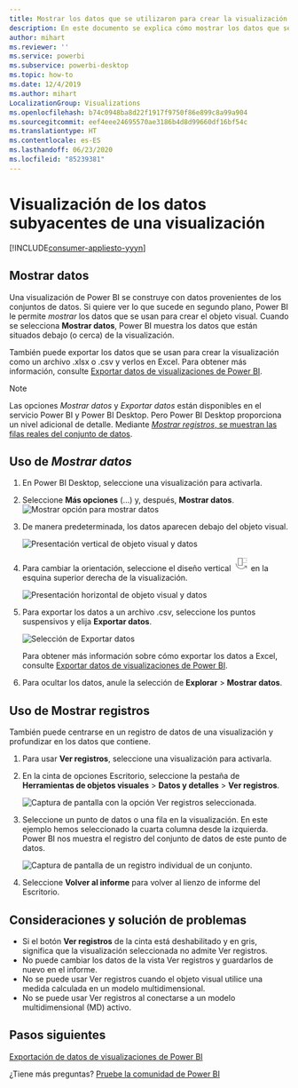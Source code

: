 ```yaml
---
title: Mostrar los datos que se utilizaron para crear la visualización de Power BI
description: En este documento se explica cómo mostrar los datos que se usaron para crear un objeto visual en Power BI y cómo exportar esos datos a un archivo .csv.
author: mihart
ms.reviewer: ''
ms.service: powerbi
ms.subservice: powerbi-desktop
ms.topic: how-to
ms.date: 12/4/2019
ms.author: mihart
LocalizationGroup: Visualizations
ms.openlocfilehash: b74c0948ba8d22f1917f9750f86e899c8a99a904
ms.sourcegitcommit: eef4eee24695570ae3186b4d8d99660df16bf54c
ms.translationtype: HT
ms.contentlocale: es-ES
ms.lasthandoff: 06/23/2020
ms.locfileid: "85239381"
---
```

# <a name="display-a-visualizations-underlying-data"></a>Visualización de los datos subyacentes de una visualización

[!INCLUDE[consumer-appliesto-yyyn](../includes/consumer-appliesto-nyyn.md)]    

## <a name="show-data"></a>Mostrar datos
Una visualización de Power BI se construye con datos provenientes de los conjuntos de datos. Si quiere ver lo que sucede en segundo plano, Power BI le permite *mostrar* los datos que se usan para crear el objeto visual. Cuando se selecciona **Mostrar datos**, Power BI muestra los datos que están situados debajo (o cerca) de la visualización.

También puede exportar los datos que se usan para crear la visualización como un archivo .xlsx o .csv y verlos en Excel. Para obtener más información, consulte [Exportar datos de visualizaciones de Power BI](power-bi-visualization-export-data.md).

> [!NOTE]
> Las opciones *Mostrar datos* y *Exportar datos* están disponibles en el servicio Power BI y Power BI Desktop. Pero Power BI Desktop proporciona un nivel adicional de detalle. Mediante [*Mostrar registros*, se muestran las filas reales del conjunto de datos](../create-reports/desktop-see-data-see-records.md).
> 
> 

## <a name="using-show-data"></a>Uso de *Mostrar datos* 
1. En Power BI Desktop, seleccione una visualización para activarla.

2. Seleccione **Más opciones** (...) y, después, **Mostrar datos**. 
    ![Mostrar opción para mostrar datos](media/service-reports-show-data/power-bi-more-action.png)


3. De manera predeterminada, los datos aparecen debajo del objeto visual.
   
   ![Presentación vertical de objeto visual y datos](media/service-reports-show-data/power-bi-show-data-below.png)

4. Para cambiar la orientación, seleccione el diseño vertical ![Captura de pantalla pequeña del icono que se usa para cambiar el diseño vertical](media/service-reports-show-data/power-bi-vertical-icon-new.png) en la esquina superior derecha de la visualización.
   
   ![Presentación horizontal de objeto visual y datos](media/service-reports-show-data/power-bi-show-data-side.png)
5. Para exportar los datos a un archivo .csv, seleccione los puntos suspensivos y elija **Exportar datos**.
   
    ![Selección de Exportar datos](media/service-reports-show-data/power-bi-export-data-new.png)
   
    Para obtener más información sobre cómo exportar los datos a Excel, consulte [Exportar datos de visualizaciones de Power BI](power-bi-visualization-export-data.md).
6. Para ocultar los datos, anule la selección de **Explorar** > **Mostrar datos**.

## <a name="using-show-records"></a>Uso de Mostrar registros
También puede centrarse en un registro de datos de una visualización y profundizar en los datos que contiene. 

1. Para usar **Ver registros**, seleccione una visualización para activarla. 

2. En la cinta de opciones Escritorio, seleccione la pestaña de **Herramientas de objetos visuales**  > **Datos y detalles**  > **Ver registros**. 

    ![Captura de pantalla con la opción Ver registros seleccionada.](media/service-reports-show-data/power-bi-see-record.png)

3. Seleccione un punto de datos o una fila en la visualización. En este ejemplo hemos seleccionado la cuarta columna desde la izquierda. Power BI nos muestra el registro del conjunto de datos de este punto de datos.

    ![Captura de pantalla de un registro individual de un conjunto.](media/service-reports-show-data/power-bi-row.png)

4. Seleccione **Volver al informe** para volver al lienzo de informe del Escritorio. 

## <a name="considerations-and-troubleshooting"></a>Consideraciones y solución de problemas

- Si el botón **Ver registros** de la cinta está deshabilitado y en gris, significa que la visualización seleccionada no admite Ver registros.
- No puede cambiar los datos de la vista Ver registros y guardarlos de nuevo en el informe.
- No se puede usar Ver registros cuando el objeto visual utilice una medida calculada en un modelo multidimensional.
- No se puede usar Ver registros al conectarse a un modelo multidimensional (MD) activo.  

## <a name="next-steps"></a>Pasos siguientes
[Exportación de datos de visualizaciones de Power BI](power-bi-visualization-export-data.md)    

¿Tiene más preguntas? [Pruebe la comunidad de Power BI](https://community.powerbi.com/)


